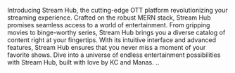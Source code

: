 Introducing Stream Hub, the cutting-edge OTT platform revolutionizing your streaming experience. Crafted on the robust MERN stack, Stream Hub promises seamless access to a world of entertainment. From gripping movies to binge-worthy series, Stream Hub brings you a diverse catalog of content right at your fingertips. With its intuitive interface and advanced features, Stream Hub ensures that you never miss a moment of your favorite shows. Dive into a universe of endless entertainment possibilities with Stream Hub, built with love by KC and Manas. ..
